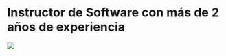 <h1>Instructor de Software con más de 2 años de experiencia</h1>
  
<img style="text-align: center" src="[![logo-desarrollador.jpg](https://i.postimg.cc/pXpkBzhT/logo-desarrollador.jpg)](https://postimg.cc/fJQxz3vn)">
